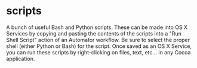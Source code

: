 scripts
=======

A bunch of useful Bash and Python scripts. These can be made into OS X Services by copying and pasting the contents of the scripts into a "Run Shell Script" action of an Automator workflow. Be sure to select the proper shell (either Python or Bash) for the script. Once saved as an OS X Service, you can run these scripts by right-clicking on files, text, etc... in any Cocoa application.
